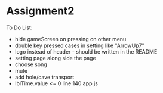 # Assignment2
 To Do List:
 - hide gameScreen on pressing on other menu
 - double key pressed cases in setting like "ArrowUp7"
 - logo instead of header - should be written in the README
 - setting page along side the page
 - choose song 
 - mute
 - add hole/cave transport
 - lblTime.value <= 0  line 140 app.js
 


 

 

